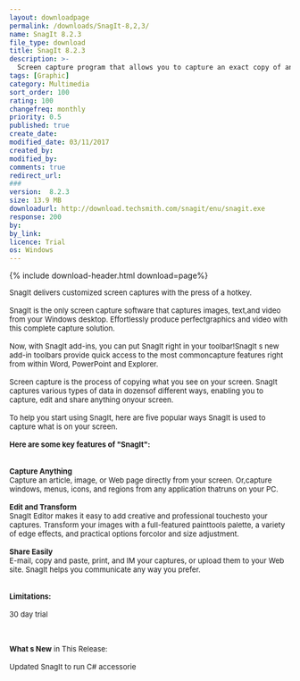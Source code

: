 ```yaml
---
layout: downloadpage
permalink: /downloads/SnagIt-8,2,3/
name: SnagIt 8.2.3
file_type: download
title: SnagIt 8.2.3
description: >-
  Screen capture program that allows you to capture an exact copy of anything that appears on your Windows screen
tags: [Graphic]
category: Multimedia
sort_order: 100
rating: 100
changefreq: monthly
priority: 0.5
published: true
create_date: 
modified_date: 03/11/2017
created_by: 
modified_by: 
comments: true
redirect_url: 
### 
version:  8.2.3
size: 13.9 MB
downloadurl: http://download.techsmith.com/snagit/enu/snagit.exe
response: 200
by: 
by_link: 
licence: Trial 
os: Windows
---
```


{% include download-header.html download=page%}

<p style="fix-download-text !important">
<p><font size="2"><p>SnagIt delivers customized screen captures with the press of a hotkey. <br />
<br />
SnagIt is the only screen capture software that captures images, text,and video from your Windows desktop. Effortlessly produce perfectgraphics and video with this complete capture solution.<br />
<br />
Now, with SnagIt add-ins, you can put SnagIt right in your toolbar!SnagIt s new add-in toolbars provide quick access to the most commoncapture features right from within Word, PowerPoint and Explorer.<br />
<br />
Screen capture is the process of copying what you see on your screen. SnagIt captures various types of data in dozensof different ways, enabling you to capture, edit and share anything onyour screen.<br />
<br />
To help you start using SnagIt, here are five popular ways SnagIt is used to capture what is on your screen.<br />
<br />
<span><strong>Here are some key features of "SnagIt":</strong></span><br />
<br />
<br />
<strong>Capture Anything</strong><br />
Capture an article, image, or Web page directly from your screen. Or,capture windows, menus, icons, and regions from any application thatruns on your PC.<br />
<br />
<strong>Edit and Transform</strong><br />
SnagIt Editor makes it easy to add creative and professional touchesto your captures. Transform your images with a full-featured painttools palette, a variety of edge effects, and practical options forcolor and size adjustment.<br />
<br />
<strong>Share Easily</strong><br />
E-mail</a>, copy and paste, print, and IM your captures, or upload them to your Web site. SnagIt helps you communicate any way you prefer.<br />
<br />
<br />
<span><strong>Limitations:</strong></span><br />
<br />
30 day trial<br />
</p>
<div class="celltext_big"><br />
<br />
<strong>What s New</strong> in This Release:<br />
<br />
Updated SnagIt to run C# accessorie</div></p></p>
